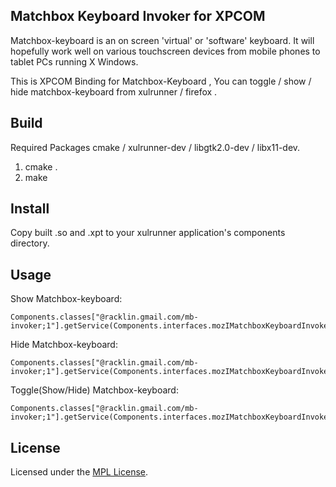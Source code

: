 Matchbox Keyboard Invoker for XPCOM
----------------------------------------
Matchbox-keyboard is an on screen 'virtual' or 'software' keyboard. It will hopefully work well on various touchscreen devices from mobile phones to tablet PCs running X Windows.

This is XPCOM Binding for Matchbox-Keyboard , You can toggle / show / hide matchbox-keyboard from xulrunner / firefox .


Build
----------------------------------------
Required Packages cmake / xulrunner-dev / libgtk2.0-dev / libx11-dev.

1. cmake .
2. make


Install
----------------------------------------
Copy built .so and .xpt to your xulrunner application's components directory.


Usage
----------------------------------------
Show Matchbox-keyboard:

```
Components.classes["@racklin.gmail.com/mb-invoker;1"].getService(Components.interfaces.mozIMatchboxKeyboardInvoker).show();
```

Hide Matchbox-keyboard:

```
Components.classes["@racklin.gmail.com/mb-invoker;1"].getService(Components.interfaces.mozIMatchboxKeyboardInvoker).hide();
```


Toggle(Show/Hide) Matchbox-keyboard:

```
Components.classes["@racklin.gmail.com/mb-invoker;1"].getService(Components.interfaces.mozIMatchboxKeyboardInvoker).toggle();
```

License
-----------------------------
Licensed under the [MPL License](http://mozilla.org/MPL/2.0/).

